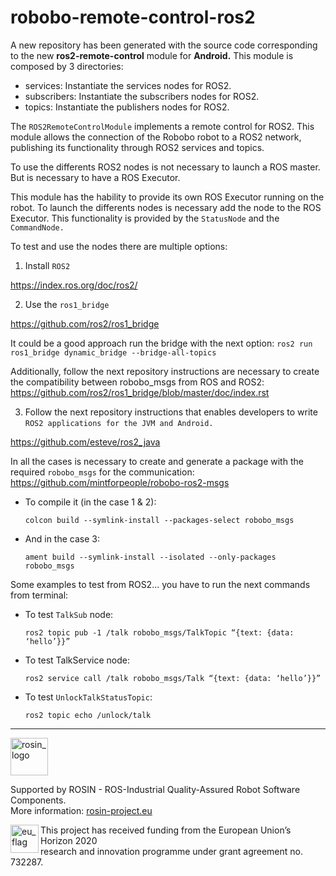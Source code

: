 # robobo-remote-control-ros2


A new repository has been generated with the source code corresponding to the new **ros2-remote-control** module for **Android.**
This module is composed by 3 directories:
* services:
Instantiate the services nodes for ROS2.
* subscribers:
Instantiate the subscribers nodes for ROS2.
* topics:
Instantiate the publishers nodes for ROS2.

The ```ROS2RemoteControlModule``` implements a remote control for ROS2.
This module allows the connection of the Robobo robot to a ROS2 network, publishing its functionality through ROS2 services and topics.

To use the differents ROS2 nodes is not necessary to launch a ROS master. But is necessary to have a ROS Executor.

This module has the hability to provide its own ROS Executor running on the robot. To launch the differents nodes is necessary add the node to the ROS Executor. This functionality is provided by the ```StatusNode``` and the ```CommandNode.```

To test and use the nodes there are multiple options:

1. Install  ```ROS2```

  https://index.ros.org/doc/ros2/

2. Use the ```ros1_bridge```

  https://github.com/ros2/ros1_bridge

It could be a good approach run the bridge with the next option:
`ros2 run ros1_bridge dynamic_bridge --bridge-all-topics`

Additionally, follow the next repository instructions are necessary to create the compatibility between robobo_msgs from ROS and ROS2:
https://github.com/ros2/ros1_bridge/blob/master/doc/index.rst

3. Follow the next repository instructions that enables developers to write ```ROS2 applications for the JVM and Android.```

  https://github.com/esteve/ros2_java



In all the cases is necessary to create and generate a package with the required ```robobo_msgs``` for the communication:
https://github.com/mintforpeople/robobo-ros2-msgs

* To compile it (in the case 1 & 2):

  `colcon build --symlink-install --packages-select robobo_msgs `

* And in the case 3:

  `ament build --symlink-install --isolated --only-packages robobo_msgs`


Some examples to test from ROS2... you have to run the next commands from terminal:
* To test `TalkSub` node:

  `ros2 topic pub -1 /talk robobo_msgs/TalkTopic “{text: {data: ‘hello’}}”`
* To test TalkService node:

  `ros2 service call /talk robobo_msgs/Talk “{text: {data: ‘hello’}}” `
* To test `UnlockTalkStatusTopic`:

  ` ros2 topic echo /unlock/talk `

***
<!--
    ROSIN acknowledgement from the ROSIN press kit
    @ https://github.com/rosin-project/press_kit
-->

<a href="http://rosin-project.eu">
  <img src="http://rosin-project.eu/wp-content/uploads/rosin_ack_logo_wide.png"
       alt="rosin_logo" height="60" >
</a>

Supported by ROSIN - ROS-Industrial Quality-Assured Robot Software Components.  
More information: <a href="http://rosin-project.eu">rosin-project.eu</a>

<img src="http://rosin-project.eu/wp-content/uploads/rosin_eu_flag.jpg"
     alt="eu_flag" height="45" align="left" >  

This project has received funding from the European Union’s Horizon 2020  
research and innovation programme under grant agreement no. 732287.
